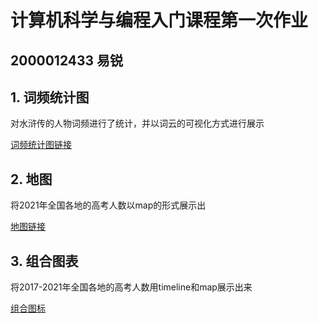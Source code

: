 # 计算机科学与编程入门课程第一次作业
## 2000012433 易锐
## 1. 词频统计图
对水浒传的人物词频进行了统计，并以词云的可视化方式进行展示

[词频统计图链接](https://qihaiqianqiu0314.github.io/水浒传人物词频统计.html)
## 2. 地图
将2021年全国各地的高考人数以map的形式展示出

[地图链接](https://qihaiqianqiu0314.github.io/2021年全国各地高考人数.html)
## 3. 组合图表
将2017-2021年全国各地的高考人数用timeline和map展示出来

[组合图标](https://qihaiqianqiu0314.github.io/2017-2021年全国各地高考人数.html)
